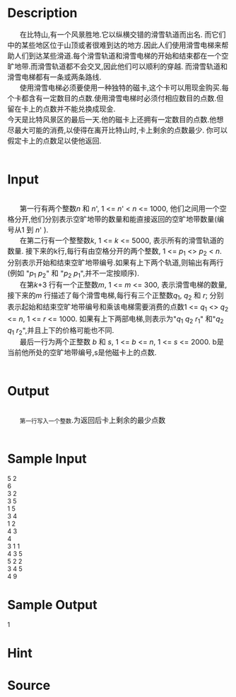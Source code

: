 
# Description

<div class="content"><div style="text-indent: 21pt"><span style="font-size: medium">在比特山,有一个风景胜地.它以纵横交错的滑雪轨道而出名. 而它们中的某些地区位于山顶或者很难到达的地方.因此人们使用滑雪电梯来帮助人们到达某些滑道.每个滑雪轨道和滑雪电梯的开始和结束都在一个空旷地带.而滑雪轨道都不会交叉,因此他们可以顺利的穿越. 而滑雪轨道和滑雪电梯都有一条或两条路线. </span></div>
<div style="text-indent: 21pt"><span style="font-size: medium">使用滑雪电梯必须要使用一种独特的磁卡,这个卡可以用现金购买.每个卡都含有一定数目的点数.使用滑雪电梯时必须付相应数目的点数.但留在卡上的点数并不能兑换成现金.</span></div>
<div><span style="font-size: medium">今天是比特风景区的最后一天.他的磁卡上还拥有一定数目的点数.他想尽最大可能的消费,以使得在离开比特山时,卡上剩余的点数最少. 你可以假定卡上的点数足以使他返回. </span></div>
<div><span style="font-size: medium"> </span></div></div>

# Input

<div class="content"><div> </div>
<div style="text-indent: 21pt"><span style="font-size: medium">第一行有两个整数<i>n</i> 和 <i>n</i>&#39;, 1 &lt;= <i>n</i>&#39; &lt; <i>n</i> &lt;= 1000, 他们之间用一个空格分开,他们分别表示空旷地带的数量和能直接返回的空旷地带数量(编号从1 到 <i>n</i>&#39; ). </span></div>
<div style="text-indent: 21pt"><span style="font-size: medium">在第二行有一个整整数<i>k</i>, 1 &lt;= <i>k</i> &lt;= 5000, 表示所有的滑雪轨道的数量. 接下来的k行,每行有由空格分开的两个整数, 1 &lt;= <i>p</i><sub>1</sub> &lt;&gt; <i>p</i><sub>2</sub> &lt; <i>n</i>. 分别表示开始和结束空旷地带编号.如果有上下两个轨道,则输出有两行(例如 &#34;<i>p</i><sub>1</sub> <i>p</i><sub>2</sub>&#34; 和 &#34;<i>p</i><sub>2</sub> <i>p</i><sub>1</sub>&#34;,并不一定按顺序). </span></div>
<div style="text-indent: 21pt"><span style="font-size: medium">在第<i>k</i>+3 行有一个正整数<i>m</i>, 1 &lt;= <i>m</i> &lt;= 300, 表示滑雪电梯的数量,接下来的<i>m</i> 行描述了每个滑雪电梯,每行有三个正整数<i>q</i><sub>1</sub>, <i>q</i><sub>2</sub> 和 <i>r</i>; 分别表示起始和结束空旷地带编号和乘该电梯需要消费的点数1 &lt;= <i>q</i><sub>1</sub> &lt;&gt; <i>q</i><sub>2</sub> &lt;= <i>n</i>, 1 &lt;= <i>r</i> &lt;= 1000. 如果有上下两部电梯,则表示为&#34;<i>q</i><sub>1</sub> <i>q</i><sub>2</sub> <i>r</i><sub>1</sub>&#34; 和&#34;<i>q</i><sub>2</sub> <i>q</i><sub>1</sub> <i>r</i><sub>2</sub>&#34;,并且上下的价格可能也不同. </span></div>
<div style="text-indent: 21pt"><span style="font-size: medium">最后一行为两个正整数 <i>b</i> 和 <i>s</i>, 1 &lt;= <i>b</i> &lt;= <i>n</i>, 1 &lt;= <i>s</i> &lt;= 2000. b是当前他所处的空旷地带编号,s是他磁卡上的点数. </span></div>
<div><span style="font-size: medium"> </span></div></div>

# Output

<div class="content"><div> </div>
<div style="text-indent: 21pt"><span style="font-size: medium"><tt>第一行写入一个整数</tt>.为返回后卡上剩余的最少点数</span></div>
<div><span style="font-size: medium"> </span></div></div>

# Sample Input

<div class="content"><span class="sampledata">5 2<br/>
6<br/>
3 2<br/>
3 5<br/>
1 5<br/>
3 4<br/>
1 2<br/>
4 3<br/>
4<br/>
3 1 1<br/>
4 3 5<br/>
5 2 2<br/>
3 4 5<br/>
4 9<br/>
</span></div>

# Sample Output

<div class="content"><span class="sampledata">1</span></div>

# Hint

<div class="content"><p></p></div>

# Source

<div class="content"><p><a href="problemset.php?search="></a></p></div>

